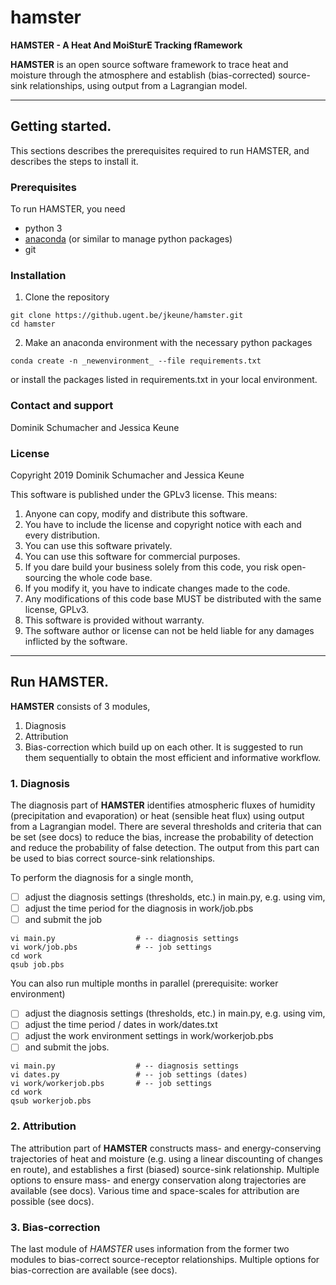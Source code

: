 # hamster

**HAMSTER - A Heat And MoiSturE Tracking fRamework**

**HAMSTER** is an open source software framework to trace heat and moisture through the atmosphere and establish (bias-corrected) source-sink relationships, using output from a Lagrangian model. 

- - - -
## Getting started. 

This sections describes the prerequisites required to run HAMSTER, and describes the steps to install it. 

### Prerequisites
To run HAMSTER, you need 
* python 3
* [anaconda](https://www.anaconda.com/) (or similar to manage python packages)
* git

### Installation
1. Clone the repository
```
git clone https://github.ugent.be/jkeune/hamster.git
cd hamster
```
2. Make an anaconda environment with the necessary python packages
```
conda create -n _newenvironment_ --file requirements.txt
```
or install the packages listed in requirements.txt in your local environment. 

### Contact and support
Dominik Schumacher and Jessica Keune

### License
Copyright 2019 Dominik Schumacher and Jessica Keune

This software is published under the GPLv3 license. This means: 
1. Anyone can copy, modify and distribute this software. 
2. You have to include the license and copyright notice with each and every distribution.
3. You can use this software privately.
4. You can use this software for commercial purposes.
5. If you dare build your business solely from this code, you risk open-sourcing the whole code base.
6. If you modify it, you have to indicate changes made to the code.
7. Any modifications of this code base MUST be distributed with the same license, GPLv3.
8. This software is provided without warranty.
9. The software author or license can not be held liable for any damages inflicted by the software.

- - - - 
## Run HAMSTER.
**HAMSTER** consists of 3 modules, 
1. Diagnosis
2. Attribution
3. Bias-correction
which build up on each other. It is suggested to run them sequentially to obtain the most efficient and informative workflow. 

### 1. Diagnosis
The diagnosis part of **HAMSTER** identifies atmospheric fluxes of humidity (precipitation and evaporation) or heat (sensible heat flux) using output from a Lagrangian model. There are several thresholds and criteria that can be set (see docs) to reduce the bias, increase the probability of detection and reduce the probability of false detection. The output from this part can be used to bias correct source-sink relationships. 

To perform the diagnosis for a single month, 
- [ ] adjust the diagnosis settings (thresholds, etc.) in main.py, e.g. using vim, 
- [ ] adjust the time period for the diagnosis in work/job.pbs 
- [ ] and submit the job
```
vi main.py                  # -- diagnosis settings
vi work/job.pbs             # -- job settings
cd work
qsub job.pbs
``` 
You can also run multiple months in parallel (prerequisite: worker environment)
- [ ] adjust the diagnosis settings (thresholds, etc.) in main.py, e.g. using vim, 
- [ ] adjust the time period / dates in work/dates.txt
- [ ] adjust the work environment settings in work/workerjob.pbs
- [ ] and submit the jobs. 
```
vi main.py                  # -- diagnosis settings
vi dates.py                 # -- job settings (dates)
vi work/workerjob.pbs       # -- job settings
cd work 
qsub workerjob.pbs
``` 


### 2. Attribution
The attribution part of **HAMSTER** constructs mass- and energy-conserving trajectories of heat and moisture (e.g. using a linear discounting of changes en route), and establishes a first (biased) source-sink relationship. Multiple options to ensure mass- and energy conservation along trajectories are available (see docs). Various time and space-scales for attribution are possible (see docs). 

### 3. Bias-correction
The last module of *HAMSTER* uses information from the former two modules to bias-correct source-receptor relationships. Multiple options for bias-correction are available (see docs). 
